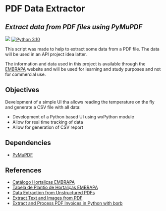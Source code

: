 # PDF Data Extractor

## _Extract data from PDF files using PyMuPDF_
![](https://img.shields.io/badge/Code-Python-informational?style=flat&logo=python&logoColor=white&color=blue)
[![Python 3.10](https://img.shields.io/badge/python-3.10-blue.svg)](https://www.python.org/downloads/release/python-3100/)

This script was made to help to extract some data from a PDF file. The data will be used in an API project idea latter.

The information and data used in this project is available through the [EMBRAPA](https://www.embrapa.br) website and will be used for learning and study purposes and not for commercial use.


## Objectives

Development of a simple UI tha allows reading the temperature on the fly and generate a CSV file with all data:

* Development of a Python based UI using wxPython module
* Allow for real time tracking of data
* Allow for generation of CSV report

## Dependencies

* [PyMuPDF](https://github.com/pymupdf/PyMuPDF-Utilities)

## References
* [Catálogo Hortaliças EMBRAPA](https://ainfo.cnptia.embrapa.br/digital/bitstream/item/194354/1/Catalogo-hortalicas.pdf)
* [Tabela de Plantio de Hortaliças EMBRAPA](https://www.embrapa.br/documents/1355126/2502095/tabela+de+informa%C3%A7%C3%B5es+para+o+plantio.docx+%281%29.pdf/66c01c27-30bf-8de4-9691-0dd365746d3f)
* [Data Extraction from Unstructured PDFs](https://www.analyticsvidhya.com/blog/2021/06/data-extraction-from-unstructured-pdfs/)
* [Extract Text and Images from PDF](https://geekyhumans.com/how-to-extract-text-and-images-from-pdf-using-python/)
* [Extract and Process PDF Invoices in Python with borb](https://stackabuse.com/automating-processing-pdf-invoices-in-python-with-borb/)

